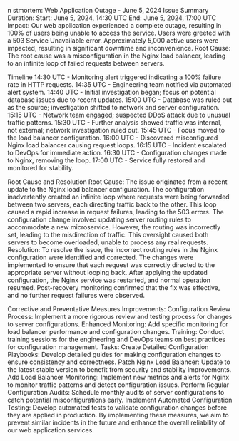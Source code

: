n
stmortem: Web Application Outage - June 5, 2024
Issue Summary
Duration:
Start: June 5, 2024, 14:30 UTC
End: June 5, 2024, 17:00 UTC
Impact:
Our web application experienced a complete outage, resulting in 100% of users being unable to access the service. Users were greeted with a 503 Service Unavailable error. Approximately 5,000 active users were impacted, resulting in significant downtime and inconvenience.
Root Cause:
The root cause was a misconfiguration in the Nginx load balancer, leading to an infinite loop of failed requests between servers.

Timeline
14:30 UTC - Monitoring alert triggered indicating a 100% failure rate in HTTP requests.
14:35 UTC - Engineering team notified via automated alert system.
14:40 UTC - Initial investigation began; focus on potential database issues due to recent updates.
15:00 UTC - Database was ruled out as the source; investigation shifted to network and server configuration.
15:15 UTC - Network team engaged; suspected DDoS attack due to unusual traffic patterns.
15:30 UTC - Further analysis showed traffic was internal, not external; network investigation ruled out.
15:45 UTC - Focus moved to the load balancer configuration.
16:00 UTC - Discovered misconfigured Nginx load balancer causing request loops.
16:15 UTC - Incident escalated to DevOps for immediate action.
16:30 UTC - Configuration changes made to Nginx, removing the loop.
17:00 UTC - Service fully restored and monitored for stability.

Root Cause and Resolution
Root Cause:
The issue originated from a recent update to the Nginx load balancer configuration. The configuration inadvertently created an infinite loop where requests were being forwarded between two servers, each directing traffic back to the other. This loop caused a rapid increase in request failures, leading to the 503 errors.
The configuration change involved updating server routing rules to accommodate a new microservice. However, the routing was incorrectly set, leading to the misdirection of traffic. This oversight caused both servers to become overloaded, unable to process any real requests.
Resolution:
To resolve the issue, the incorrect routing rules in the Nginx configuration were identified and corrected. The changes were implemented to ensure that each request was correctly directed to the appropriate server without looping back. After applying the updated configuration, the Nginx service was restarted, and normal operation resumed. Post-recovery monitoring confirmed that the fix was effective, and no further request failures were observed.

Corrective and Preventative Measures
Improvements:
Configuration Review Process: Implement a more rigorous review and testing process for changes to server configurations.
Enhanced Monitoring: Add specific monitoring for load balancer performance and configuration changes.
Training: Conduct training sessions for the engineering and DevOps teams on best practices for configuration management.
Tasks:
Create Detailed Configuration Playbooks: Develop detailed guides for making configuration changes to ensure consistency and correctness.
Patch Nginx Load Balancer: Update to the latest stable version to benefit from security and stability improvements.
Add Load Balancer Monitoring: Implement new metrics and alerts for Nginx to monitor traffic patterns and detect configuration issues.
Perform Regular Configuration Audits: Schedule monthly audits of server configurations to catch potential misconfigurations early.
Implement Automated Configuration Testing: Develop automated tests to validate configuration changes before they are applied in production.
By implementing these measures, we aim to prevent similar incidents in the future and enhance the overall reliability of our web application services.
